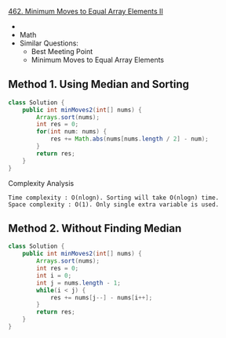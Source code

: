 [462. Minimum Moves to Equal Array Elements II](https://leetcode.com/problems/minimum-moves-to-equal-array-elements-ii/)

* 
* Math
* Similar Questions:
    * Best Meeting Point
    * Minimum Moves to Equal Array Elements
    
    
## Method 1. Using Median and Sorting
```java 
class Solution {
    public int minMoves2(int[] nums) {
        Arrays.sort(nums);
        int res = 0;
        for(int num: nums) {
            res += Math.abs(nums[nums.length / 2] - num);
        }
        return res;
    }
}
```

Complexity Analysis

    Time complexity : O(nlog⁡n). Sorting will take O(nlog⁡n) time.
    Space complexity : O(1). Only single extra variable is used.


## Method 2. Without Finding Median

```java 
class Solution {
    public int minMoves2(int[] nums) {
        Arrays.sort(nums);
        int res = 0;
        int i = 0;
        int j = nums.length - 1;
        while(i < j) {
            res += nums[j--] - nums[i++];
        }
        return res;
    }
}
```

